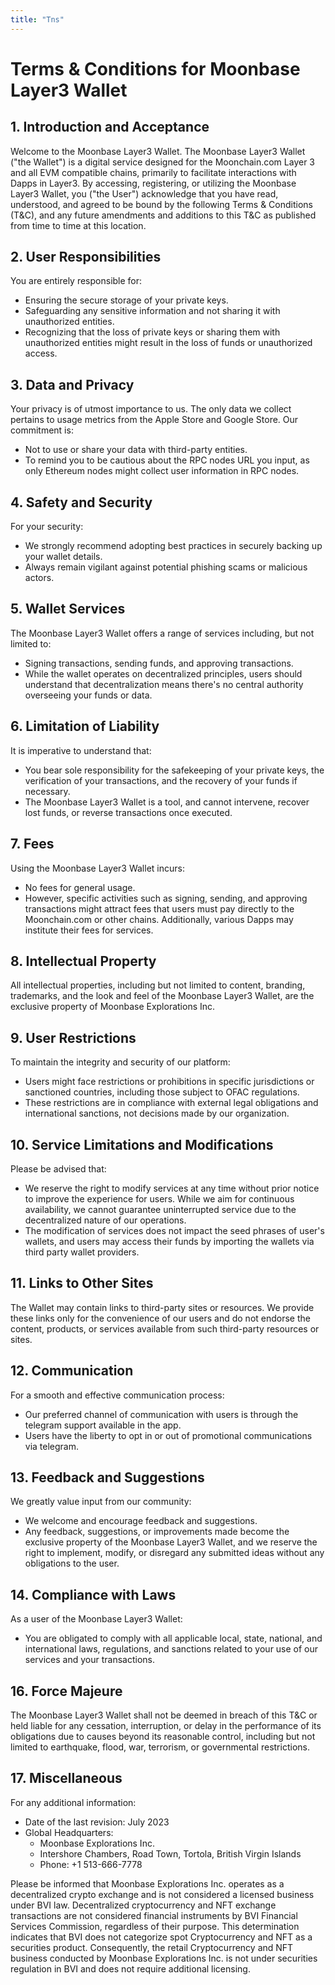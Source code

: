 ```yaml
---
title: "Tns"
---
```


# Terms & Conditions for Moonbase Layer3 Wallet

## 1. Introduction and Acceptance

Welcome to the Moonbase Layer3 Wallet. The Moonbase Layer3 Wallet ("the Wallet") is a digital service designed for the Moonchain.com Layer 3 and all EVM compatible chains, primarily to facilitate interactions with Dapps in Layer3. By accessing, registering, or utilizing the Moonbase Layer3 Wallet, you ("the User") acknowledge that you have read, understood, and agreed to be bound by the following Terms & Conditions (T&C), and any future amendments and additions to this T&C as published from time to time at this location.

## 2. User Responsibilities

You are entirely responsible for:
- Ensuring the secure storage of your private keys.
- Safeguarding any sensitive information and not sharing it with unauthorized entities.
- Recognizing that the loss of private keys or sharing them with unauthorized entities might result in the loss of funds or unauthorized access.

## 3. Data and Privacy

Your privacy is of utmost importance to us. The only data we collect pertains to usage metrics from the Apple Store and Google Store. Our commitment is:
- Not to use or share your data with third-party entities.
- To remind you to be cautious about the RPC nodes URL you input, as only Ethereum nodes might collect user information in RPC nodes.

## 4. Safety and Security

For your security:
- We strongly recommend adopting best practices in securely backing up your wallet details.
- Always remain vigilant against potential phishing scams or malicious actors.

## 5. Wallet Services

The Moonbase Layer3 Wallet offers a range of services including, but not limited to:
- Signing transactions, sending funds, and approving transactions.
- While the wallet operates on decentralized principles, users should understand that decentralization means there's no central authority overseeing your funds or data.

## 6. Limitation of Liability

It is imperative to understand that:
- You bear sole responsibility for the safekeeping of your private keys, the verification of your transactions, and the recovery of your funds if necessary.
- The Moonbase Layer3 Wallet is a tool, and cannot intervene, recover lost funds, or reverse transactions once executed.

## 7. Fees

Using the Moonbase Layer3 Wallet incurs:
- No fees for general usage.
- However, specific activities such as signing, sending, and approving transactions might attract fees that users must pay directly to the Moonchain.com or other chains. Additionally, various Dapps may institute their fees for services.

## 8. Intellectual Property

All intellectual properties, including but not limited to content, branding, trademarks, and the look and feel of the Moonbase Layer3 Wallet, are the exclusive property of Moonbase Explorations Inc.

## 9. User Restrictions

To maintain the integrity and security of our platform:
- Users might face restrictions or prohibitions in specific jurisdictions or sanctioned countries, including those subject to OFAC regulations. 
- These restrictions are in compliance with external legal obligations and international sanctions, not decisions made by our organization.

## 10. Service Limitations and Modifications

Please be advised that:

- We reserve the right to modify services at any time without prior notice to improve the experience for users. While we aim for continuous availability, we cannot guarantee uninterrupted service due to the decentralized nature of our operations. 
- The modification of services does not impact the seed phrases of user's wallets, and users may access their funds by importing the wallets via third party wallet providers.

## 11. Links to Other Sites

The Wallet may contain links to third-party sites or resources. We provide these links only for the convenience of our users and do not endorse the content, products, or services available from such third-party resources or sites.

## 12. Communication

For a smooth and effective communication process:
- Our preferred channel of communication with users is through the telegram support available in the app.
- Users have the liberty to opt in or out of promotional communications via telegram.

## 13. Feedback and Suggestions

We greatly value input from our community:
- We welcome and encourage feedback and suggestions.
- Any feedback, suggestions, or improvements made become the exclusive property of the Moonbase Layer3 Wallet, and we reserve the right to implement, modify, or disregard any submitted ideas without any obligations to the user.

## 14. Compliance with Laws

As a user of the Moonbase Layer3 Wallet:
- You are obligated to comply with all applicable local, state, national, and international laws, regulations, and sanctions related to your use of our services and your transactions.

## 16. Force Majeure

The Moonbase Layer3 Wallet shall not be deemed in breach of this T&C or held liable for any cessation, interruption, or delay in the performance of its obligations due to causes beyond its reasonable control, including but not limited to earthquake, flood, war, terrorism, or governmental restrictions.

## 17. Miscellaneous

For any additional information:
- Date of the last revision: July 2023
- Global Headquarters:
  - Moonbase Explorations Inc.
  - Intershore Chambers, Road Town, Tortola, British Virgin Islands
  - Phone: +1 513-666-7778

Please be informed that Moonbase Explorations Inc. operates as a decentralized crypto exchange and is not considered a licensed business under BVI law. Decentralized cryptocurrency and NFT exchange transactions are not considered financial instruments by BVI Financial Services Commission, regardless of their purpose. This determination indicates that BVI does not categorize spot Cryptocurrency and NFT as a securities product. Consequently, the retail Cryptocurrency and NFT business conducted by Moonbase Explorations Inc. is not under securities regulation in BVI and does not require additional licensing.
